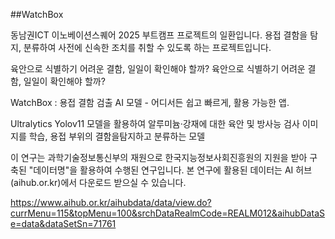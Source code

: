 ##WatchBox

동남권ICT 이노베이션스퀘어 2025 부트캠프 프로젝트의 일환입니다. 용접 결함을 탐지, 분류하여 사전에 신속한 조치를 취할 수 있도록 하는 프로젝트입니다.

육안으로 식별하기 어려운 결함, 일일이 확인해야 할까? 육안으로 식별하기 어려운 결함, 일일이 확인해야 할까? 


WatchBox : 용접 결함 검출 AI 모델 - 어디서든 쉽고 빠르게, 활용 가능한 앱.


Ultralytics Yolov11 모델을 활용하여 알루미늄·강재에 대한 육안 및 방사능 검사 이미지를 학습, 용접 부위의 결함을탐지하고 분류하는 모델

이 연구는 과학기술정보통신부의 재원으로 한국지능정보사회진흥원의 지원을 받아 구축된 "데이터명"을 활용하여 수행된 연구입니다. 본 연구에 활용된 데이터는 AI 허브(aihub.or.kr)에서 다운로드 받으실 수 있습니다.


https://www.aihub.or.kr/aihubdata/data/view.do?currMenu=115&topMenu=100&srchDataRealmCode=REALM012&aihubDataSe=data&dataSetSn=71761